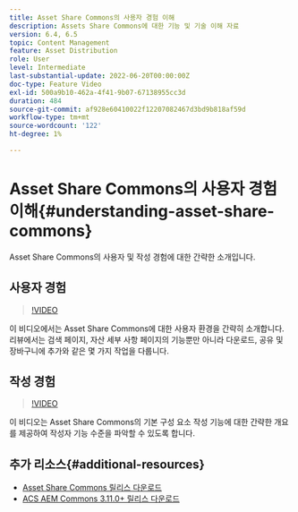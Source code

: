 ```yaml
---
title: Asset Share Commons의 사용자 경험 이해
description: Assets Share Commons에 대한 기능 및 기술 이해 자료
version: 6.4, 6.5
topic: Content Management
feature: Asset Distribution
role: User
level: Intermediate
last-substantial-update: 2022-06-20T00:00:00Z
doc-type: Feature Video
exl-id: 500a9b10-462a-4f41-9b07-67138955cc3d
duration: 484
source-git-commit: af928e60410022f12207082467d3bd9b818af59d
workflow-type: tm+mt
source-wordcount: '122'
ht-degree: 1%

---
```


# Asset Share Commons의 사용자 경험 이해{#understanding-asset-share-commons}

Asset Share Commons의 사용자 및 작성 경험에 대한 간략한 소개입니다.

## 사용자 경험

>[!VIDEO](https://video.tv.adobe.com/v/20497?quality=12&learn=on)

이 비디오에서는 Asset Share Commons에 대한 사용자 환경을 간략히 소개합니다. 리뷰에서는 검색 페이지, 자산 세부 사항 페이지의 기능뿐만 아니라 다운로드, 공유 및 장바구니에 추가와 같은 몇 가지 작업을 다룹니다.

## 작성 경험

>[!VIDEO](https://video.tv.adobe.com/v/20498?quality=12&learn=on)

이 비디오는 Asset Share Commons의 기본 구성 요소 작성 기능에 대한 간략한 개요를 제공하여 작성자 기능 수준을 파악할 수 있도록 합니다.

## 추가 리소스{#additional-resources}

* [Asset Share Commons 릴리스 다운로드](https://github.com/Adobe-Marketing-Cloud/asset-share-commons/releases)
* [ACS AEM Commons 3.11.0+ 릴리스 다운로드](https://github.com/Adobe-Consulting-Services/acs-aem-commons/releases)
